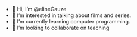 - 👋 Hi, I’m @elineGauze
- 👀 I’m interested in talking about films and series.
- 🌱 I’m currently learning computer programming. 
- 💞️ I’m looking to collaborate on teaching 
<!---
elineGauze/elineGauze is a ✨ special ✨ repository because its `README.md` (this file) appears on your GitHub profile.
You can click the Preview link to take a look at your changes.
--->
